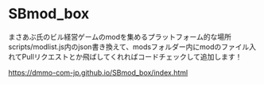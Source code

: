 # SBmod_box

まさあぶ氏のビル経営ゲームのmodを集めるプラットフォーム的な場所
scripts/modlist.js内のjson書き換えて、modsフォルダー内にmodのファイル入れてPullリクエストとか飛ばしてくれればコードチェックして追加します！

https://dmmo-com-jp.github.io/SBmod_box/index.html
